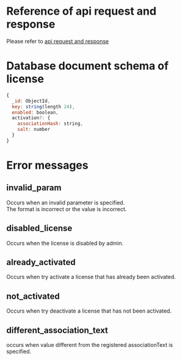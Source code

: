 # Reference of api request and response
Please refer to [api request and response](apiRequestAndResponse.md)

# Database document schema of license
```js
{
  _id: ObjectId,
  key: string(length 24),
  enabled: boolean,
  activation?: {
    associationHash: string,
    salt: number
  }
}
```

# Error messages

## invalid_param
Occurs when an invalid parameter is specified.  
The format is incorrect or the value is incorrect.

## disabled_license
Occurs when the license is disabled by admin.

## already_activated
Occurs when try activate a license that has already been activated.

## not_activated
Occurs when try deactivate a license that has not been activated.

## different_association_text
occurs when value different from the registered associationText is specified.
